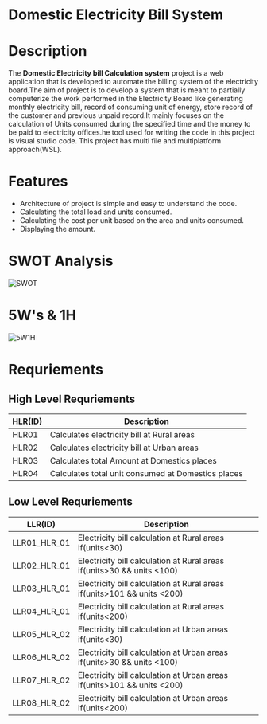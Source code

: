 # Domestic Electricity Bill System



# Description

   The **Domestic Electricity bill Calculation system** project  is a web application that is developed to automate the billing system of the electricity board.The aim of project is to develop a system that is meant to partially computerize the work performed in the Electricity Board like generating monthly electricity bill, record of consuming unit of energy, store record of the customer and previous unpaid record.It mainly focuses on the calculation of Units consumed during the specified time and the money to be paid to electricity offices.he tool used for writing the code in this project is visual studio code. This project has multi file and multiplatform approach(WSL).
 


# Features
  - Architecture of project is simple and easy to understand the code.
  - Calculating the total load and units consumed.
  - Calculating the cost per unit based on the area and units consumed.
  - Displaying the amount.

# SWOT Analysis
  
  ![SWOT](https://user-images.githubusercontent.com/82401251/152957947-c810e254-23c1-456f-ad05-bb5f5b93df44.png)



# 5W's & 1H

 ![5W1H](https://user-images.githubusercontent.com/82401251/153540939-cbe7fcc7-05d6-4907-9f4c-aa42e90275a0.jpg)


# Requriements
  
## **High Level Requriements**
 
|HLR(ID)|Description|
--- | --- | 
|HLR01|	Calculates electricity bill at Rural areas|
|HLR02|	Calculates electricity bill at Urban areas|	
|HLR03|	Calculates total Amount at Domestics places|
|HLR04| Calculates total unit consumed at Domestics places|

## **Low Level Requriements**
   
|LLR(ID)|Description|
--- | --- | 
|LLR01_HLR_01| Electricity bill calculation at Rural areas if(units<30)|
|LLR02_HLR_01| Electricity bill calculation at Rural areas if(units>30 && units <100)|
|LLR03_HLR_01| Electricity bill calculation at Rural areas if(units>101 && units <200)|
|LLR04_HLR_01| Electricity bill calculation at Rural areas if(units<200)|	
|LLR05_HLR_02| Electricity bill calculation at Urban areas if(units<30)|
|LLR06_HLR_02| Electricity bill calculation at Urban areas if(units>30 && units <100)|
|LLR07_HLR_02| Electricity bill calculation at Urban areas if(units>101 && units <200)|
|LLR08_HLR_02| Electricity bill calculation at Urban areas if(units<200)|
